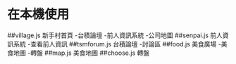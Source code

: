 # 在本機使用

##village.js
新手村首頁
 -台積論壇
 -前人資訊系統
 -公司地圖
##senpai.js
前人資訊系統
 -查看前人資訊
##tsmforum.js
台積論壇
 -討論區
##food.js
美食廣場
 -美食地圖
 -轉盤
##map.js
美食地圖
##choose.js
轉盤